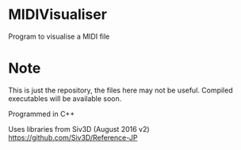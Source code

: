 # MIDIVisualiser
Program to visualise a MIDI file

# Note
This is just the repository, the files here may not be useful. Compiled executables will be available soon.

Programmed in C++

Uses libraries from Siv3D (August 2016 v2) https://github.com/Siv3D/Reference-JP
